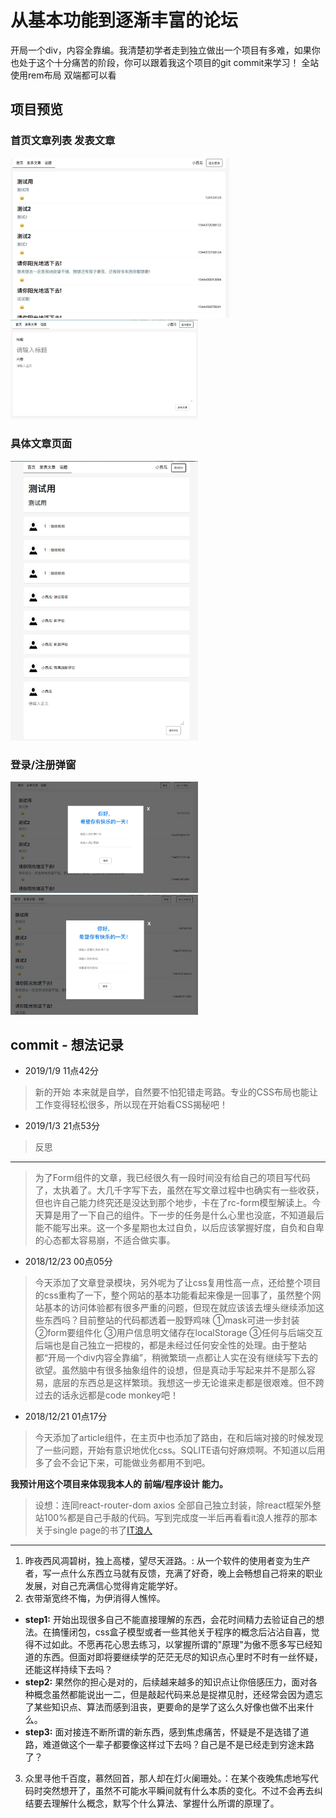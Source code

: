 # 从基本功能到逐渐丰富的论坛

开局一个div，内容全靠编。我清楚初学者走到独立做出一个项目有多难，如果你也处于这个十分痛苦的阶段，你可以跟着我这个项目的git commit来学习！
全站使用rem布局 双端都可以看

## 项目预览

### 首页文章列表 发表文章  

<img src="https://raw.githubusercontent.com/Qpumpkin/bbs-front-end/master/%E9%A1%B9%E7%9B%AE%E6%88%AA%E5%9B%BE/github%E6%88%AA%E5%9B%BE.jpg" width="350"/><img src="https://github.com/Qpumpkin/bbs-front-end/blob/master/%E9%A1%B9%E7%9B%AE%E6%88%AA%E5%9B%BE/github%E6%88%AA%E5%9B%BE2.jpg" width="300"/>

### 具体文章页面
<img src="https://raw.githubusercontent.com/Qpumpkin/bbs-front-end/master/%E9%A1%B9%E7%9B%AE%E6%88%AA%E5%9B%BE/github%E6%88%AA%E5%9B%BE3.jpg" width="300"/>

### 登录/注册弹窗
<img src="https://raw.githubusercontent.com/Qpumpkin/bbs-front-end/master/%E9%A1%B9%E7%9B%AE%E6%88%AA%E5%9B%BE/github%E6%88%AA%E5%9B%BE4.jpg" width="300" /><img src="https://raw.githubusercontent.com/Qpumpkin/bbs-front-end/master/%E9%A1%B9%E7%9B%AE%E6%88%AA%E5%9B%BE/github%E6%88%AA%E5%9B%BE5.jpg" width="300" />

## commit - 想法记录
- 2019/1/9 11点42分
> 新的开始
> 本来就是自学，自然要不怕犯错走弯路。专业的CSS布局也能让工作变得轻松很多，所以现在开始看CSS揭秘吧！

- 2019/1/3 21点53分
> 反思
---
> 为了Form组件的文章，我已经很久有一段时间没有给自己的项目写代码了，太执着了。大几千字写下去，虽然在写文章过程中也确实有一些收获，但也许自己能力终究还是没达到那个地步，卡在了rc-form模型解读上。今天算是用了一下自己的组件。下一步的任务是什么心里也没底，不知道最后能不能写出来。这一个多星期也太过自负，以后应该掌握好度，自负和自卑的心态都太容易崩，不适合做实事。

- 2018/12/23 00点05分
> 今天添加了文章登录模块，另外呢为了让css复用性高一点，还给整个项目的css重构了一下，整个网站的基本功能看起来像是一回事了，虽然整个网站基本的访问体验都有很多严重的问题，但现在就应该该去埋头继续添加这些东西吗？目前整站的代码都透着一股野鸡味 ①mask可进一步封装 ②form要组件化 ③用户信息明文储存在localStorage ③任何与后端交互后端也是自己独立一把梭的，都是未经过任何安全性的处理。由于整站都“开局一个div内容全靠编”，稍微繁琐一点都让人实在没有继续写下去的欲望。虽然脑中有很多抽象组件的设想，但是真动手写起来并不是那么容易，底层的东西总是这样繁琐。我想这一步无论谁来走都是很艰难。但不跨过去的话永远都是code monkey吧！

- 2018/12/21 01点17分
> 今天添加了article组件，在主页中也添加了路由，在和后端对接的时候发现了一些问题，开始有意识地优化css。SQLITE语句好麻烦啊。不知道以后用多了会不会记下来，可能做业务都用不到吧。



**我预计用这个项目来体现我本人的 前端/程序设计 能力。**
> 设想：连同react-router-dom axios 全部自己独立封装，除react框架外整站100%都是自己手敲的代码。写到完成度一半后再看看it浪人推荐的那本关于single page的书了[IT浪人](https://www.itlr.cc/page/638/)
---
1. 昨夜西风凋碧树，独上高楼，望尽天涯路。: 从一个软件的使用者变为生产者，写一点什么东西立马就有反馈，充满了好奇，晚上会畅想自己将来的职业发展，对自己充满信心觉得肯定能学好。
2. 衣带渐宽终不悔，为伊消得人憔悴。
 - **step1:** 开始出现很多自己不能直接理解的东西，会花时间精力去验证自己的想法。在搞懂闭包，css盒子模型或者一些其他关于程序的概念后沾沾自喜，觉得不过如此。不愿再花心思去练习，以掌握所谓的"原理"为傲不愿多写已经知道的东西。但面对即将要继续学的茫茫无尽的知识点心里时不时有一丝怀疑，还能这样持续下去吗？
 - **step2:** 果然你的担心是对的，后续越来越多的知识点让你倍感压力，面对各种概念虽然都能说出一二，但是敲起代码来总是捉襟见肘，还经常会因为遗忘了某些知识点、算法而感到沮丧，更要命的是学了这么久好像也做不出来什么。
 - **step3:** 面对接连不断所谓的新东西，感到焦虑痛苦，怀疑是不是选错了道路，难道做这个一辈子都要像这样过下去吗？自己是不是已经走到穷途末路了？

3. 众里寻他千百度，慕然回首，那人却在灯火阑珊处。：在某个夜晚焦虑地写代码时突然想开了，虽然不可能水平瞬间就有什么本质的变化。不过不会再去纠结要去理解什么概念，默写个什么算法、掌握什么所谓的原理了。
